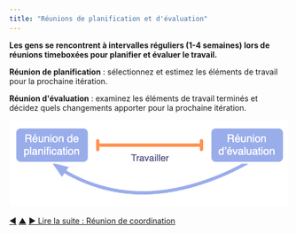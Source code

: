```yaml
---
title: "Réunions de planification et d'évaluation"
---
```



<strong>Les gens se rencontrent à intervalles réguliers (1-4 semaines) lors de réunions timeboxées pour planifier et évaluer le travail.</strong>

**Réunion de planification** : sélectionnez et estimez les éléments de travail pour la prochaine itération.

**Réunion d'évaluation** : examinez les éléments de travail terminés et décidez quels changements apporter pour la prochaine itération.

![Réunions de planification et d'évaluation](img/meetings/planning-review.png)

<div class="bottom-nav">
<a href="daily-standup.html" title="Retour à : Point quotidien">◀</a> <a href="focused-interactions.html" title="Remonter: Cibler les interactions">▲</a> <a href="coordination-meeting.html" title="">▶ Lire la suite : Réunion de coordination</a>
</div>


<script type="text/javascript">
Mousetrap.bind('g n', function() {
    window.location.href = 'coordination-meeting.html';
    return false;
});
</script>

